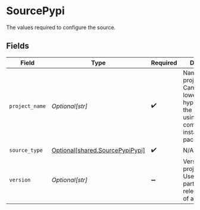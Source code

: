 # SourcePypi

The values required to configure the source.


## Fields

| Field                                                                                                                                  | Type                                                                                                                                   | Required                                                                                                                               | Description                                                                                                                            | Example                                                                                                                                |
| -------------------------------------------------------------------------------------------------------------------------------------- | -------------------------------------------------------------------------------------------------------------------------------------- | -------------------------------------------------------------------------------------------------------------------------------------- | -------------------------------------------------------------------------------------------------------------------------------------- | -------------------------------------------------------------------------------------------------------------------------------------- |
| `project_name`                                                                                                                         | *Optional[str]*                                                                                                                        | :heavy_check_mark:                                                                                                                     | Name of the project/package. Can only be in lowercase with hyphen. This is the name used using pip command for installing the package. | sampleproject                                                                                                                          |
| `source_type`                                                                                                                          | [Optional[shared.SourcePypiPypi]](undefined/models/shared/sourcepypipypi.md)                                                           | :heavy_check_mark:                                                                                                                     | N/A                                                                                                                                    |                                                                                                                                        |
| `version`                                                                                                                              | *Optional[str]*                                                                                                                        | :heavy_minus_sign:                                                                                                                     | Version of the project/package.  Use it to find a particular release instead of all releases.                                          | 1.2.0                                                                                                                                  |